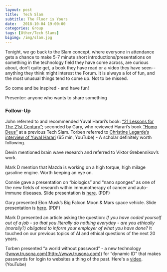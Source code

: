 ```yaml
---
layout: post
title:  Tech Slam
subtitle: The Floor is Yours
date:   2018-10-04 19:00:00
categories: Group
tags: [Other/Tech Slams]
bigimg: /img/slam.jpg
---
```


Tonight, we go back to the Slam concept, where everyone in attendance gets a chance to make 5-7 minute short introductions/presentations on something in the technology field they have come across, are curious about, don’t quite get, a book they have read or a video they have seen--anything they think might interest the Forum. It is always a lot of fun, and the most unusual things tend to come up. Not to be missed.  

So come and be inspired - and have fun!

Presenter: anyone who wants to share something 

### Follow-Up

John referred to and recommended Yuval Harari’s book: [“21 Lessons for The 21st Century”](https://www.amazon.com/Lessons-21st-Century-Yuval-Harari/dp/0525512179); seconded by Gary, who reviewed Harari’s book [“Homo Deus”](https://www.amazon.com/gp/product/0062464345) at a previous Tech Slam. Torben referred to [Christine Legarde’s interview of Yuval Harari](https://www.youtube.com/watch?v=t5Y2CwCsnbA) (65 min, YouTube)  - A scholar definitely worth following.

Devin mentioned brain wave research and referred to Viktor Grebennikov’s work.

Mark D mention that Mazda is working on a high torque, high milage gasoline engine. Worth keeping an eye on.

Connie gave a presentation on “biologics” and “nano sponges” as one of the new fields of research within immunotherapy of cancer and auto-immune diseases. Slide presentation is [here](/assets/present/2018/biologics-nanosponges.pdf). (PDF)

Gary presented Elon Musk’s Big Falcon Moon & Mars space vehicle. Slide presentation is [here](/assets/present/2018/spacex.pdf). (PDF)

Mark D presented an article asking the question: _If you have coded yourself out of a job - so that you literally do nothing everyday - are you ethically (morally?) obligated to inform your employer of what you have done?_
It touched on our previous topics of AI and ethical questions of the next 20 years.

Torben presented “a world without password” - a new technology ([www.trusona.com](http://www.trusona.com)) for “dynamic ID” that makes passwords for login to websites a thing of the past. Here's a [video](https://www.youtube.com/watch?v=bhCx9KhmwGk). (YouTube)

